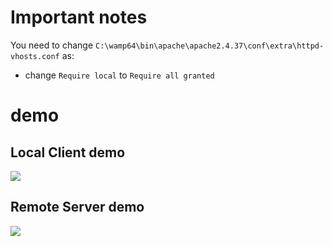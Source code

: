 
# Important notes  

You need to change `C:\wamp64\bin\apache\apache2.4.37\conf\extra\httpd-vhosts.conf` as:  

* change `Require local` to `Require all granted`



# demo  

## Local Client demo

![](https://www.cnblogs.com/images/cnblogs_com/haochen273/1456081/o_ezgif-2-814340ba6a01.gif)

## Remote Server demo

![](https://www.cnblogs.com/images/cnblogs_com/haochen273/1456081/o_123.PNG)